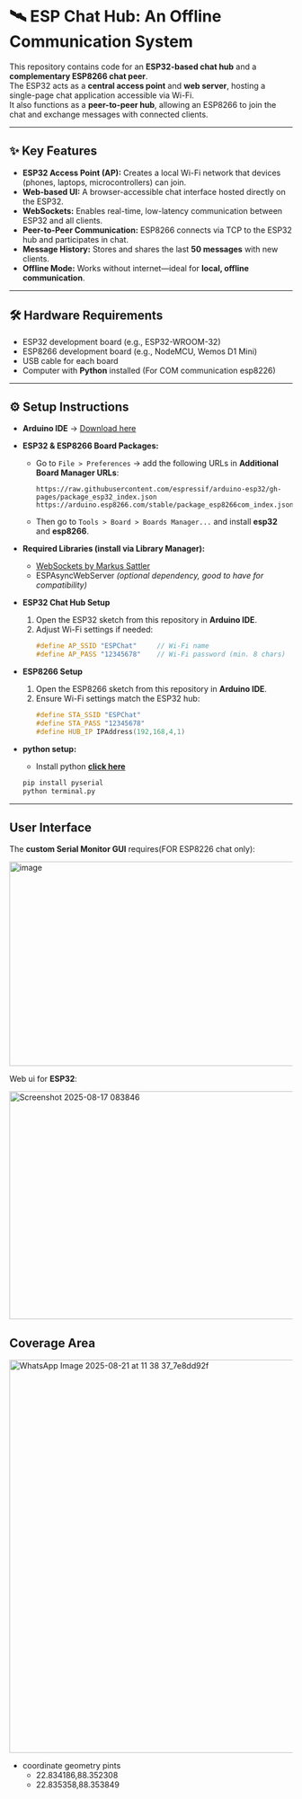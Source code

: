 # 🛰️ ESP Chat Hub: An Offline Communication System

This repository contains code for an **ESP32-based chat hub** and a **complementary ESP8266 chat peer**.  
The ESP32 acts as a **central access point** and **web server**, hosting a single-page chat application accessible via Wi-Fi.  
It also functions as a **peer-to-peer hub**, allowing an ESP8266 to join the chat and exchange messages with connected clients.  

---

## ✨ Key Features
- **ESP32 Access Point (AP):** Creates a local Wi-Fi network that devices (phones, laptops, microcontrollers) can join.  
- **Web-based UI:** A browser-accessible chat interface hosted directly on the ESP32.  
- **WebSockets:** Enables real-time, low-latency communication between ESP32 and all clients.  
- **Peer-to-Peer Communication:** ESP8266 connects via TCP to the ESP32 hub and participates in chat.  
- **Message History:** Stores and shares the last **50 messages** with new clients.  
- **Offline Mode:** Works without internet—ideal for **local, offline communication**.  

---

## 🛠 Hardware Requirements
- ESP32 development board (e.g., ESP32-WROOM-32)  
- ESP8266 development board (e.g., NodeMCU, Wemos D1 Mini)  
- USB cable for each board  
- Computer with **Python** installed (For COM communication esp8226)

---

## ⚙️ Setup Instructions

- **Arduino IDE** → [Download here](https://www.arduino.cc/en/software)  
- **ESP32 & ESP8266 Board Packages:**  
  - Go to `File > Preferences` → add the following URLs in **Additional Board Manager URLs**:  
    ```
    https://raw.githubusercontent.com/espressif/arduino-esp32/gh-pages/package_esp32_index.json
    https://arduino.esp8266.com/stable/package_esp8266com_index.json
    ```
  - Then go to `Tools > Board > Boards Manager...` and install **esp32** and **esp8266**.  

- **Required Libraries (install via Library Manager):**  
  - [WebSockets by Markus Sattler](https://github.com/Links2004/arduinoWebSockets)  
  - ESPAsyncWebServer *(optional dependency, good to have for compatibility)*  
  
- **ESP32 Chat Hub Setup**
  1. Open the ESP32 sketch from this repository in **Arduino IDE**.  
  2. Adjust Wi-Fi settings if needed:  
     ```cpp
     #define AP_SSID "ESPChat"     // Wi-Fi name
     #define AP_PASS "12345678"    // Wi-Fi password (min. 8 chars)


- **ESP8266 Setup**
  1. Open the ESP8266 sketch from this repository in **Arduino IDE**.  
  2. Ensure Wi-Fi settings match the ESP32 hub:  
     ```cpp
     #define STA_SSID "ESPChat"
     #define STA_PASS "12345678"
     #define HUB_IP IPAddress(192,168,4,1)

- **python setup:**
  - Install python [**click here**](https://www.python.org/downloads/)
  ```bash
  pip install pyserial
  python terminal.py
  ```
---

## User Interface
The **custom Serial Monitor GUI** requires(FOR ESP8226 chat only):  

<img width="563" height="364" alt="image" src="https://github.com/user-attachments/assets/f1528ccf-3037-4406-8ca7-17f53b22e773" />

Web ui for **ESP32**:  

<img width="606" height="406" alt="Screenshot 2025-08-17 083846" src="https://github.com/user-attachments/assets/012a69ea-c0de-47e8-a1be-899c29a7cae9" />


## Coverage Area

<img width="606" height="700" alt="WhatsApp Image 2025-08-21 at 11 38 37_7e8dd92f" src="https://github.com/user-attachments/assets/9541197a-2cac-4751-8936-4e83512d261c" />

- coordinate geometry pints
    - 22.834186,88.352308
    - 22.835358,88.353849

